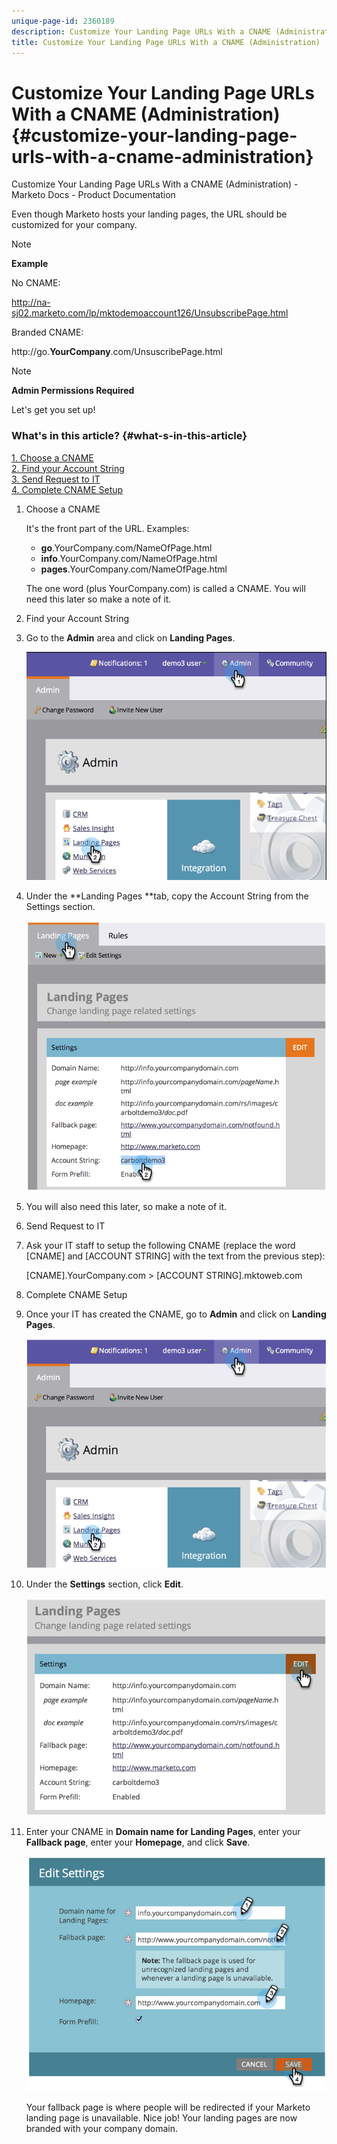 ```yaml
---
unique-page-id: 2360189
description: Customize Your Landing Page URLs With a CNAME (Administration) - Marketo Docs - Product Documentation
title: Customize Your Landing Page URLs With a CNAME (Administration)
---
```


# Customize Your Landing Page URLs With a CNAME (Administration) {#customize-your-landing-page-urls-with-a-cname-administration}

Customize Your Landing Page URLs With a CNAME (Administration) - Marketo Docs - Product Documentation

Even though Marketo hosts your landing pages, the URL should be customized for your company.

>[!NOTE]
>
>**Example**
>
>No CNAME:
>
>http://na-sj02.marketo.com/lp/mktodemoaccount126/UnsubscribePage.html
>
>Branded CNAME:
>
>http://go.**YourCompany**.com/UnsuscribePage.html

>[!NOTE]
>
>**Admin Permissions Required**

Let's get you set up!

### What's in this article? {#what-s-in-this-article}

[1. Choose a CNAME](#customizeyourlandingpageurlswithacname-administration--chooseacname)  
[2. Find your Account String](#customizeyourlandingpageurlswithacname-administration--findyouraccountstring)  
[3. Send Request to IT](#customizeyourlandingpageurlswithacname-administration--sendrequesttoit)  
[4. Complete CNAME Setup](#customizeyourlandingpageurlswithacname-administration--completecnamesetup)

1. Choose a CNAME

   It's the front part of the URL. Examples:

    * **go**.YourCompany.com/NameOfPage.html
    * **info**.YourCompany.com/NameOfPage.html
    * **pages**.YourCompany.com/NameOfPage.html

   The one word (plus YourCompany.com) is called a CNAME. You will need this later so make a note of it.

1. Find your Account String
1. Go to the **Admin** area and click on **Landing Pages**.

   ![](assets/image2014-9-16-13-3a9-3a44.png)

1. Under the **Landing Pages **tab, copy the Account String from the Settings section.

   ![](assets/image2014-9-16-13-3a9-3a57.png)

1. You will also need this later, so make a note of it.
1. Send Request to IT
1. Ask your IT staff to setup the following CNAME (replace the word [CNAME] and [ACCOUNT STRING] with the text from the previous step):

   [CNAME].YourCompany.com > [ACCOUNT STRING].mktoweb.com

1. Complete CNAME Setup
1. Once your IT has created the CNAME, go to **Admin** and click on **Landing Pages**.

   ![](assets/image2014-9-16-13-3a10-3a14.png)

1. Under the **Settings** section, click **Edit**.

   ![](assets/image2014-9-16-13-3a10-3a31.png)

1. Enter your CNAME in **Domain name for Landing Pages**, enter your **Fallback page**, enter your **Homepage**, and click **Save**.

   ![](assets/image2014-9-16-13-3a10-3a45.png)

   Your fallback page is where people will be redirected if your Marketo landing page is unavailable.
   Nice job! Your landing pages are now branded with your company domain.

